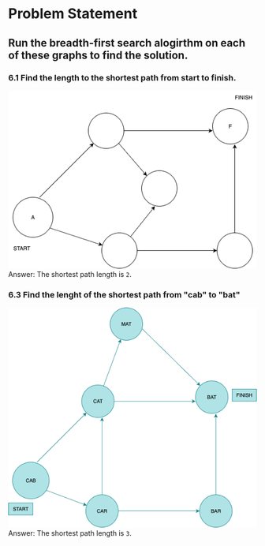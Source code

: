 # Problem Statement

## Run the breadth-first search alogirthm on each of these graphs to find the solution.

### 6.1 Find the length to the shortest path from start to finish.
![6.1 Graph](../assets/6.1_graph.png)
Answer:
The shortest path length is ``2``.

### 6.3 Find the lenght of the shortest path from "cab" to "bat"
![6.12 Graph](../assets/6.2_graph.png)
Answer:
The shortest path length is ``3``.